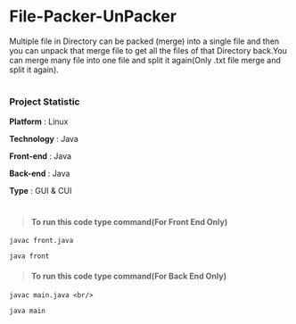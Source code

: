 # File-Packer-UnPacker  

Multiple file in Directory can be packed (merge) into a single file and then you can unpack that merge file to get all the files of that Directory back.You can merge many file into one file and split it again(Only .txt file merge and split it again).

# 

### Project Statistic

**Platform** : Linux

**Technology** : Java

**Front-end** : Java

**Back-end** : Java  

**Type** : GUI & CUI  

#

>#### To run this code type command(For Front End Only)
  
  	javac front.java
	
  	java front
  	

>#### To run this code type command(For Back End Only)  	

	javac main.java <br/>
	
	java main
 
  	
